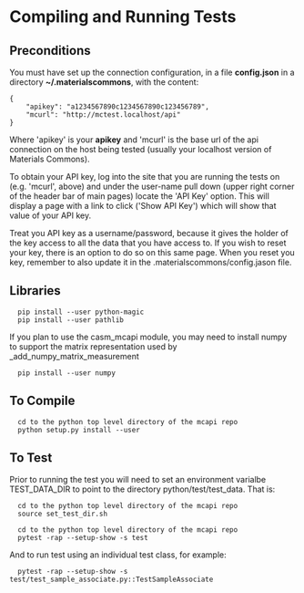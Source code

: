 Compiling and Running Tests
===========================

Preconditions
-------------

You must have set up the connection configuration, in a file **config.json**
in a directory **~/.materialscommons**, with the content:
```
{
    "apikey": "a1234567890c1234567890c123456789",
    "mcurl": "http://mctest.localhost/api"
}
```
Where 'apikey' is your **apikey** and 'mcurl' is the base url of the
api connection on the host being tested (usually your localhost version
of Materials Commons).

To obtain your API key, log into the site that you are running the tests on
(e.g. 'mcurl', above) and under the user-name pull down (upper right corner
of the header bar of main pages) locate the 'API Key' option. This will display a page
with a link to click ('Show API Key') which will show that value of your API key.

Treat you API key as a username/password, because it gives the holder of the key
access to all the data that you have access to. If you wish to reset your key,
there is an option to do so on this same page. When you reset you key, remember to
also update it in the .materialscommons/config.jason file.

Libraries
---------
```
  pip install --user python-magic
  pip install --user pathlib
```

If you plan to use the casm_mcapi module, you may need to install numpy to support
the matrix representation used by _add_numpy_matrix_measurement
```
  pip install --user numpy
```


To Compile
----------

```
  cd to the python top level directory of the mcapi repo
  python setup.py install --user
```

To Test
-------

Prior to running the test you will need to set an environment varialbe TEST_DATA_DIR
to point to the directory python/test/test_data. That is:
```
  cd to the python top level directory of the mcapi repo
  source set_test_dir.sh
```

```
  cd to the python top level directory of the mcapi repo
  pytest -rap --setup-show -s test
```

And to run test using an individual test class, for example:
```
  pytest -rap --setup-show -s test/test_sample_associate.py::TestSampleAssociate  
```
